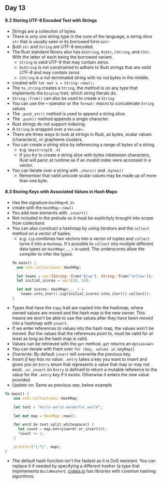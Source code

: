 ## Day 13

#### 8.2 Storing UTF-8 Encoded Text with Strings
- Strings are a collection of bytes
- There is only one string type in the core of the language, a string slice `str` that is usually seen in its borrowed form `&str`
- Both `str` and `String` are UTF-8 encoded.
- The Rust standard library also has `OsString`, `OsStr`, `CString`, and `CStr`. With the latter of each being the borrowed variant.
  - `String` is valid UTF-8 that may contain zeros.
  - `OsString` is not constrained to adhere to Rust strings that are *valid UTF-8 and may contain zeros*
  - `CString` is a nul-terminated string with no nul bytes in the middle.
- created with `let mut s = String::new();`
- The `to_string` creates a `String`, the method is on any type that implements the `Display` trait; which string literals do.
- `String::from()` can also be used to create a `String`
- You can use the `+` operator or the `format!` macro to concatenate `String` values
- The `.push_str()` method is used to append a string slice.
- The `.push()` method appends a single character.
- Rust strings do not support indexing.
- A `String` is wrapped over a `Vec<u8>.`
- There are three ways to look at strings in Rust, as bytes, scalar values (characters), or grapheme clusters.
- You can create a string slice by referencing a range of bytes of a string.
  - e.g. `&mystring[0..4]`
  - If you try to create a string slice with bytes inbetween characters, Rust will panic at runtime as if an invalid index were accessed in a vector.
- You can iterate over a string with `.chars()` and `.bytes()`
  - Remember that valid unicode scalar values may be made up of more than one byte.

#### 8.3 Storing Keys with Associated Values in Hash Maps
- Has the signature  `HashMap<K,V>`
- create with the `HashMap::new()`
- You add new elements with `.insert()`
- Not included in the prelude so it must be explicityly brought into scope from collections
- You can also construct a hashmap by using iterators and the `collect` method on a vector of tuples.
  - e.g. `zip` combines two vectors into a vector of tuples and `collect` turns it into a `Hashmap`. It's possible to `collect` into multiple different data types so `HashMap<_,_>` is used. The underscores allow the compiler to infer the types.
  ```rust
  fn main() {
    use std::collections::HashMap;

    let teams = vec![String::from("Blue"), String::from("Yellow")];
    let initial_scores = vec![10, 50];

    let mut scores: HashMap<_, _> =
      teams.into_iter().zip(initial_scores.into_iter()).collect();
  }
  ```
- Types that have the `Copy` trait are copied into the hashmap, where owned values are moved and the hash map is the new owner. This means we won't be able to use the values after they have been *moved* into a hashmap with `insert`.
- If we enter references to values into the hash map, the values won't be moved. But the values that the references point to, must be valid for *at least* as long as the hash map is valid.
- Values can be retrieved with the `get` method. `get` returns an `Option<&V>`
- You can iterate with them over `for (key, value) in &myMap{}`
- *Overwrite*: By default `insert` will overwrite the previous key.
- *Insert if key has no value*: `.entry` takes a key you want to insert and gives you an `Entry` enum that represents a value that may or may not exist. `.or_insert` on `Entry` is defined to return a mutable reference to the value for the `.entry` key if it exists. Otherwise it enters the new value provided.
- *Update on*: Same as previous see, below example
```rust
fn main() {
    use std::collections::HashMap;

    let text = "hello world wonderful world";

    let mut map = HashMap::new();

    for word in text.split_whitespace() {
      let count = map.entry(word).or_insert(0);
      *count += 1;
    }

    println!("{:?}", map);
}
```
- The default hash function isn't the fastest as it is DoS resistant. You can replace it if needed by specifying a different *hasher* (a type that implmements `BuildHasher`). [crates.io](https://crates.io/) has libraries with common hashing algorithms.